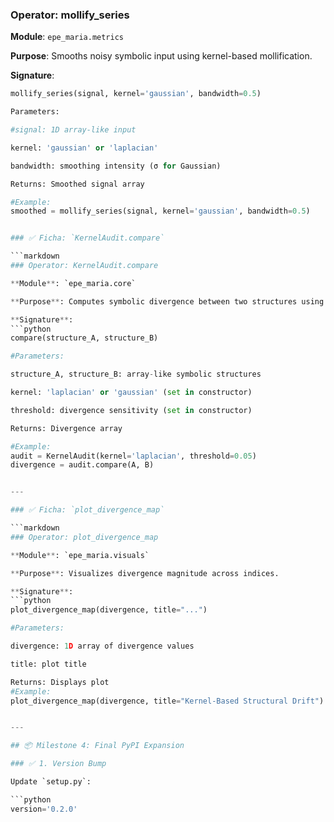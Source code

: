### Operator: mollify_series

**Module**: `epe_maria.metrics`

**Purpose**: Smooths noisy symbolic input using kernel-based mollification.

**Signature**:
```python
mollify_series(signal, kernel='gaussian', bandwidth=0.5)

Parameters:

#signal: 1D array-like input

kernel: 'gaussian' or 'laplacian'

bandwidth: smoothing intensity (σ for Gaussian)

Returns: Smoothed signal array

#Example:
smoothed = mollify_series(signal, kernel='gaussian', bandwidth=0.5)


### ✅ Ficha: `KernelAudit.compare`

```markdown
### Operator: KernelAudit.compare

**Module**: `epe_maria.core`

**Purpose**: Computes symbolic divergence between two structures using kernel logic.

**Signature**:
```python
compare(structure_A, structure_B)

#Parameters:

structure_A, structure_B: array-like symbolic structures

kernel: 'laplacian' or 'gaussian' (set in constructor)

threshold: divergence sensitivity (set in constructor)

Returns: Divergence array

#Example:
audit = KernelAudit(kernel='laplacian', threshold=0.05)
divergence = audit.compare(A, B)


---

### ✅ Ficha: `plot_divergence_map`

```markdown
### Operator: plot_divergence_map

**Module**: `epe_maria.visuals`

**Purpose**: Visualizes divergence magnitude across indices.

**Signature**:
```python
plot_divergence_map(divergence, title="...")

#Parameters:

divergence: 1D array of divergence values

title: plot title

Returns: Displays plot
#Example:
plot_divergence_map(divergence, title="Kernel-Based Structural Drift")


---

## 📦 Milestone 4: Final PyPI Expansion

### ✅ 1. Version Bump

Update `setup.py`:

```python
version='0.2.0'


